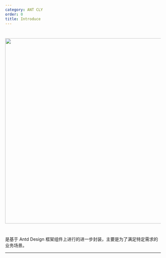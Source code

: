 ```yaml
---
category: ANT CLY
order: 0
title: Introduce
---
```


<div style="text-align:center;margin:40px 0;">
  <img width="600" src="http://resimg.iqeq.cn/webapires/cbf/5c8784561f5c6.jpg">
</div>

是基于 Antd Design 框架组件上进行的进一步封装，主要是为了满足特定需求的业务场景。

---

